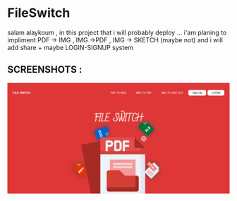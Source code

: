 # FileSwitch
 salam alaykoum , in this project that i will probably deploy ... i'am planing to impliment PDF -> IMG , IMG ->PDF , IMG -> SKETCH (maybe not) and i will add share + maybe LOGIN-SIGNUP system
## SCREENSHOTS :
![FileSwitch](/screenshots/FileSwitch.png)
